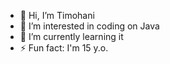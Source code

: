 - 👋 Hi, I’m Timohani
- 👀 I’m interested in coding on Java
- 🌱 I’m currently learning it
- ⚡ Fun fact: I'm 15 y.o.
